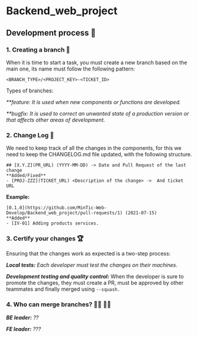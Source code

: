 # Backend_web_project

## Development process 🚀

### 1. Creating a branch 🐙
When it is time to start a task, you must create a new branch based on the main one, its name must follow the following pattern:
```
<BRANCH_TYPE>/<PROJECT_KEY>-<TICKET_ID>
```
Types of branches:

_**feature: It is used when new components or functions are developed._

_**bugfix: It is used to correct an unwanted state of a production version or that affects other areas of development._

### 2. Change Log 🐾
We need to keep track of all the changes in the components, for this we need to keep the CHANGELOG.md file updated, with the following structure.

```
## [X.Y.Z](PR_URL) (YYYY-MM-DD) -> Date and Pull Request of the last change
**Added/Fixed**
- [PROJ-ZZZ](TICKET_URL) <Description of the change> ->  And ticket URL
```

**Example:** 
```
[0.1.0](https://github.com/MinTic-Web-Develop/Backend_web_project/pull-requests/1) (2021-07-15)
**Added**
- [IV-01] Adding products services. 
```
### 3. Certify your changes 🏆
Ensuring that the changes work as expected is a two-step process:

_**Local tests:** Each developer must test the changes on their machines._

_**Development testing and quality control:**_ When the developer is sure to promote the changes, they must create a PR, must be approved by other teammates and finally merged using  ```--squash. ```

### 4. Who can merge branches? 👩‍💻 👨‍💻
_**BE leader:** ??_

_**FE leader:** ???_
